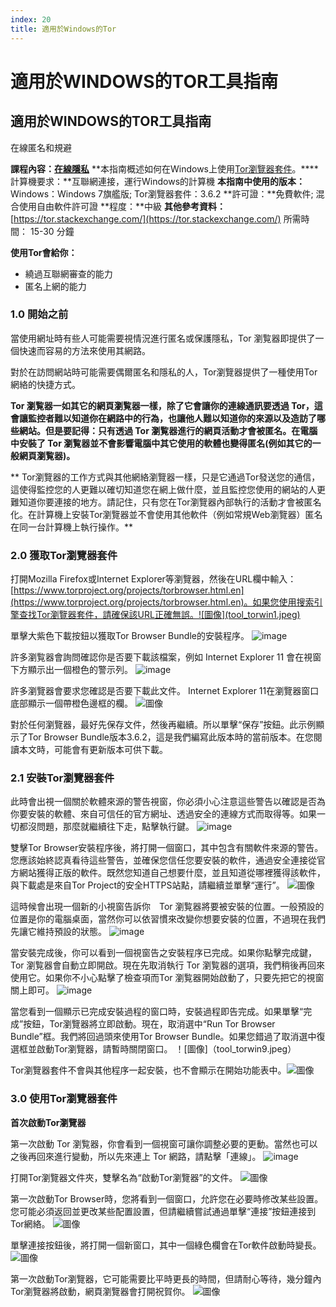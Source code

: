 ```yaml
---
index: 20
title: 適用於Windows的Tor
---
```

# 適用於WINDOWS的TOR工具指南

## 適用於WINDOWS的TOR工具指南
在線匿名和規避

**課程內容：[在線隱私](umbrella://communications/online-privacy/advanced)**
**本指南概述如何在Windows上使用[Tor瀏覽器套件](https://www.torproject.org/projects/torbrowser.html.en)。****計算機要求：**互聯網連接，運行Windows的計算機
**本指南中使用的版本：** Windows：Windows 7旗艦版; Tor瀏覽器套件：3.6.2
**許可證：**免費軟件; 混合使用自由軟件許可證
**程度：**中級
**其他參考資料：** [https://tor.stackexchange.com/](https://tor.stackexchange.com/)
所需時間：
15-30 分鐘


**使用Tor會給你：**
- 繞過互聯網審查的能力
- 匿名上網的能力

### 1.0 開始之前

當使用網址時有些人可能需要視情況進行匿名或保護隱私，Tor 瀏覧器即提供了一個快速而容易的方法來使用其網路。

對於在訪問網站時可能需要偶爾匿名和隱私的人，Tor瀏覽器提供了一種使用Tor網絡的快捷方式。

**Tor 瀏覧器一如其它的網頁瀏覧器一樣，除了它會讓你的連線通訊要透過 Tor，這會讓監控者難以知道你在網路中的行為，也讓他人難以知道你的來源以及造訪了哪些網站。但是要記得：只有透過 Tor 瀏覧器進行的網頁活動才會被匿名。在電腦中安裝了 Tor 瀏覧器並不會影響電腦中其它使用的軟體也變得匿名(例如其它的一般網頁瀏覧器)。**

** Tor瀏覽器的工作方式與其他網絡瀏覽器一樣，只是它通過Tor發送您的通信，這使得監控您的人更難以確切知道您在網上做什麼，並且監控您使用的網站的人更難知道你要連接的地方。請記住，只有您在Tor瀏覽器內部執行的活動才會被匿名化。在計算機上安裝Tor瀏覽器並不會使用其他軟件（例如常規Web瀏覽器）匿名在同一台計算機上執行操作。**

### 2.0 獲取Tor瀏覽器套件

打開Mozilla Firefox或Internet Explorer等瀏覽器，然後在URL欄中輸入：[https://www.torproject.org/projects/torbrowser.html.en](https://www.torproject.org/projects/torbrowser.html.en)。如果您使用搜索引擎查找Tor瀏覽器套件，請確保該URL正確無誤。![圖像](tool_torwin1.jpeg)

單擊大紫色下載按鈕以獲取Tor Browser Bundle的安裝程序。
![image](tool_torwin2.jpeg)

許多瀏覧器會詢問確認你是否要下載該檔案，例如 Internet Explorer 11 會在視窗下方顯示出一個橙色的警示列。
![image](tool_torwin4.png)

許多瀏覽器會要求您確認是否要下載此文件。 Internet Explorer 11在瀏覽器窗口底部顯示一個帶橙色邊框的欄。
![圖像](tool_torwin4.png)

對於任何瀏覽器，最好先保存文件，然後再繼續。所以單擊“保存”按鈕。此示例顯示了Tor Browser Bundle版本3.6.2，這是我們編寫此版本時的當前版本。在您閱讀本文時，可能會有更新版本可供下載。

### 2.1 安裝Tor瀏覽器套件

此時會出視一個關於軟體來源的警告視窗，你必須小心注意這些警告以確認是否為你要安裝的軟體、來自可信任的官方網址、透過安全的連線方式而取得等。如果一切都沒問題，那麼就繼續往下走，點擊執行鍵。
![image](tool_torwin6.png)

雙擊Tor Browser安裝程序後，將打開一個窗口，其中包含有關軟件來源的警告。您應該始終認真看待這些警告，並確保您信任您要安裝的軟件，通過安全連接從官方網站獲得正版的軟件。既然您知道自己想要什麼，並且知道從哪裡獲得該軟件，與下載處是來自Tor Project的安全HTTPS站點，請繼續並單擊“運行”。
![圖像](tool_torwin6.jpeg)

這時候會出現一個新的小視窗告訴你　Tor 瀏覧器將要被安裝的位置。一般預設的位置是你的電腦桌面，當然你可以依習慣來改變你想要安裝的位置，不過現在我們先讓它維持預設的狀態。
![image](tool_torwin8.png)

當安裝完成後，你可以看到一個視窗告之安裝程序已完成。如果你點擊完成鍵，Tor 瀏覧器會自動立即開啟。現在先取消執行 Tor 瀏覧器的選項，我們稍後再回來使用它。如果你不小心點擊了檢查項而Tor 瀏覧器開始啟動了，只要先把它的視窗關上即可。
![image](tool_torwin9.png)

當您看到一個顯示已完成安裝過程的窗口時，安裝過程即告完成。如果單擊“完成”按鈕，Tor瀏覽器將立即啟動。現在，取消選中“Run Tor Browser Bundle”框。我們將回過頭來使用Tor Browser Bundle。如果您錯過了取消選中復選框並啟動Tor瀏覽器，請暫時關閉窗口。
！[圖像]（tool_torwin9.jpeg）

Tor瀏覽器套件不會與其他程序一起安裝，也不會顯示在開始功能表中。![圖像](tool_torwin10.jpeg)

### 3.0 使用Tor瀏覽器套件

**首次啟動Tor瀏覽器**

第一次啟動 Tor 瀏覧器，你會看到一個視窗可讓你調整必要的更動。當然也可以之後再回來進行變動，所以先來連上 Tor 網路，請點擊「連線」。
![image](tool_torwin13.png)

打開Tor瀏覽器文件夾，雙擊名為“啟動Tor瀏覽器”的文件。
![圖像](tool_torwin12.jpeg)

第一次啟動Tor Browser時，您將看到一個窗口，允許您在必要時修改某些設置。您可能必須返回並更改某些配置設置，但請繼續嘗試通過單擊“連接”按鈕連接到Tor網絡。
![圖像](tool_torwin13.png)

單擊連接按鈕後，將打開一個新窗口，其中一個綠色欄會在Tor軟件啟動時變長。
![圖像](tool_torwin14.png)

第一次啟動Tor瀏覽器，它可能需要比平時更長的時間，但請耐心等待，幾分鐘內Tor瀏覽器將啟動，網頁瀏覽器會打開祝賀你。
![圖像](tool_torwin15.png)